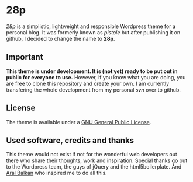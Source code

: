 # 28p

*28p* is a simplistic, lightweight and responsible Wordpress theme for a
personal blog. It was formerly known as *pistole* but after publishing it
on github, I decided to change the name to **28p**.

## Important

**This theme is under development. It is (not yet) ready to be put out in public
for everyone to use.** However, if you know what you are doing, you are free to
clone this repository and create your own. I am currently transfering the whole
development from my personal *svn* over to github.

## License

The theme is available under a [GNU General Public License](http://www.gnu.org/licenses/gpl-2.0.html).

## Used software, credits and thanks

This theme would not exist if not for the wonderful web developers out there who
share their thoughts, work and inspiration. Special thanks go out to the Wordpress
team, the guys of jQuery and the html5boilerplate. And [Aral Balkan](http://twitter.com/aral)
who inspired me to do all this.
